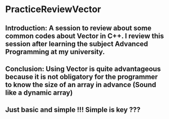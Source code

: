 # PracticeReviewVector

## Introduction: A session to review about some common codes about Vector in C++. I review this session after learning the subject Advanced Programming at my university.

## Conclusion: Using Vector is quite advantageous because it is not obligatory for the programmer to know the size of an array in advance (Sound like a dynamic array)

## Just basic and simple !!! Simple is key ???



